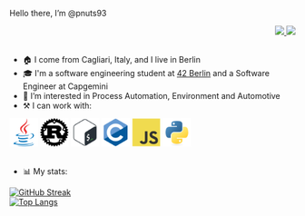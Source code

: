 Hello there, I’m @pnuts93


<div class="badges" align="right">
  <a href="https://www.linkedin.com/in/pietro-nuti-2a5844161/">
    <img src="https://img.shields.io/badge/LinkedIn-blue?logo=linkedin&logoColor=white"/>
  </a>
  <a href="https://create.arduino.cc/projecthub/pnuts93">
    <img src="https://img.shields.io/static/v1?label=Arduino&message=projecthub&color=00979D"/>
  </a>
  <br/>
  <img src="https://komarev.com/ghpvc/?username=pnuts93&style=flat-square&color=blue" alt=""/>
</div>
  
- 🏠 I come from Cagliari, Italy, and I live in Berlin  
- 🎓 I'm a software engineering student at <a href="https://42berlin.de/">42 Berlin</a> and a Software Engineer at Capgemini  
- 👀 I’m interested in Process Automation, Environment and Automotive  
- ⚒  I can work with:  
<div class="stack">
  <img src="https://github.com/devicons/devicon/blob/master/icons/java/java-original.svg" width="50" height="50"/>
  <img src="https://github.com/devicons/devicon/blob/master/icons/rust/rust-original.svg" width="50" height="50"/>
  <img src="https://github.com/devicons/devicon/blob/master/icons/bash/bash-original.svg" width="50" height="50"/>
  <img src="https://github.com/devicons/devicon/blob/master/icons/c/c-original.svg" width="50" height="50"/>
  <img src="https://github.com/devicons/devicon/blob/master/icons/javascript/javascript-original.svg" width="50" height="50"/>
  <img src="https://github.com/devicons/devicon/blob/master/icons/python/python-original.svg" width="50" height="50"/>
</div>
<br/>  
  
- 📊 My stats:  

[![GitHub Streak](http://github-readme-streak-stats.herokuapp.com?user=pnuts93&theme=tokyonight&date_format=j%20M%5B%20Y%5D)](https://git.io/streak-stats)
<br/>
[![Top Langs](https://github-readme-stats.vercel.app/api/top-langs/?username=pnuts93&layout=compact&theme=tokyonight)](https://github.com/anuraghazra/github-readme-stats)

